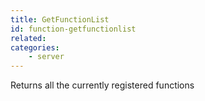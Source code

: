 ```yaml
---
title: GetFunctionList
id: function-getfunctionlist
related:
categories:
    - server
---
```


Returns all the currently registered functions